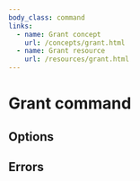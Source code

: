 ```yaml
---
body_class: command
links:
  - name: Grant concept
    url: /concepts/grant.html
  - name: Grant resource
    url: /resources/grant.html
---
```


# Grant command

<section>

</section>

<section>

## Options

</section>

<section>

## Errors

</section>
